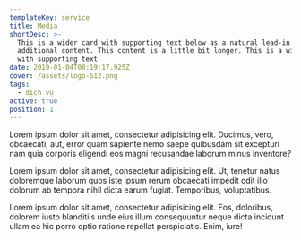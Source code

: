 ```yaml
---
templateKey: service
title: Media
shortDesc: >-
  This is a wider card with supporting text below as a natural lead-in to
  additional content. This content is a little bit longer. This is a wider card
  with supporting text 
date: 2019-01-04T08:19:17.925Z
cover: /assets/logo-512.png
tags:
  - dịch vụ
active: true
position: 1
---
```

Lorem ipsum dolor sit amet, consectetur adipisicing elit. Ducimus, vero, obcaecati, aut, error quam sapiente nemo saepe quibusdam sit excepturi nam quia corporis eligendi eos magni recusandae laborum minus inventore?

Lorem ipsum dolor sit amet, consectetur adipisicing elit. Ut, tenetur natus doloremque laborum quos iste ipsum rerum obcaecati impedit odit illo dolorum ab tempora nihil dicta earum fugiat. Temporibus, voluptatibus.

Lorem ipsum dolor sit amet, consectetur adipisicing elit. Eos, doloribus, dolorem iusto blanditiis unde eius illum consequuntur neque dicta incidunt ullam ea hic porro optio ratione repellat perspiciatis. Enim, iure!

